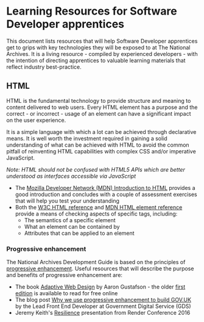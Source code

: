 # Learning Resources for Software Developer apprentices

This document lists resources that will help Software Developer apprentices get to grips with key technologies they will be exposed to at The National Archives. It is a living resource - compiled by experienced developers - with the intention of directing apprentices to valuable learning materials that reflect industry best-practice. 

## HTML 

HTML is the fundamental technology to provide structure and meaning to content delivered to web users. Every HTML element has a purpose and the correct - or incorrect - usage of an element can have a significant impact on the user experience. 
 
 It is a simple language with which a lot can be achieved through declarative means. It is well worth the investment required in gaining a solid understanding of what can be achieved with HTML to avoid the common pitfall of reinventing HTML capabilities with complex CSS and/or imperative JavaScript.
 
 _Note: HTML should not be confused with HTML5 APIs which are better understood as interfaces accessible via JavaScript_
 
* The [Mozilla Developer Network (MDN) Introduction to HTML](https://developer.mozilla.org/en-US/docs/Learn/HTML/Introduction_to_HTML) provides a good introduction and concludes with a couple of assessment exercises that will help you test your understanding
* Both the [W3C HTML reference](https://dev.w3.org/html5/html-author/) and [MDN HTML element reference](https://developer.mozilla.org/en-US/docs/Web/HTML/Element) provide a means of checking aspects of specific tags, including:
    * The semantics of a specific element
    * What an element can be contained by
    * Attributes that can be applied to an element

### Progressive enhancement 

The National Archives Development Guide is based on the principles of [progressive enhancement](https://en.wikipedia.org/wiki/Progressive_enhancement). Useful resources that will describe the purpose and benefits of progressive enhancement are: 
 
 * The book [Adaptive Web Design](https://adaptivewebdesign.info/2nd-edition/) by Aaron Gustafson - the older [first edition](https://adaptivewebdesign.info/1st-edition/read/) is available to read for free online
 * The blog post [Why we use progressive enhancement to build GOV.UK](https://gdstechnology.blog.gov.uk/2016/09/19/why-we-use-progressive-enhancement-to-build-gov-uk/) by the Lead Front End Developer at Government Digital Service (GDS)
  * Jeremy Keith's [Resilience](https://vimeo.com/166790296) presentation from Render Conference 2016 


